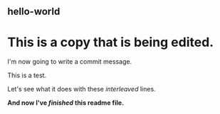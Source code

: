## hello-world
# This is a copy that is being edited.
I'm now going to write a commit message.

This is a test.

Let's see what it does with these *interleaved* lines.

**And now I've *finished* this readme file.**
